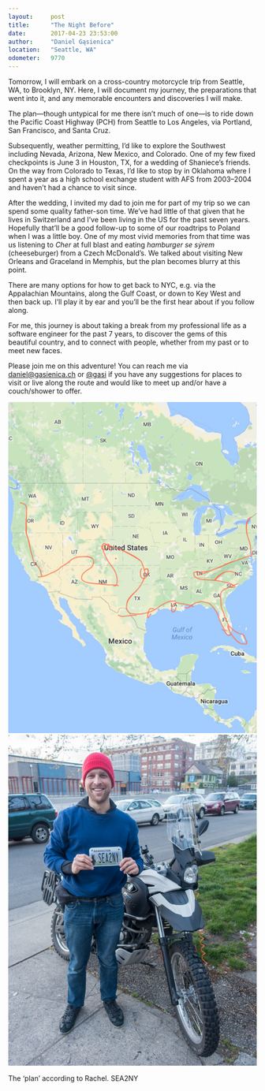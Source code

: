 ```yaml
---
layout:     post
title:      "The Night Before"
date:       2017-04-23 23:53:00
author:     "Daniel Gąsienica"
location: 	"Seattle, WA"
odometer:   9770
---
```


Tomorrow, I will embark on a cross-country motorcycle trip from Seattle, WA, to
Brooklyn, NY. Here, I will document my journey, the preparations that
went into it, and any memorable encounters and discoveries I will
make.

The plan—though untypical for me there isn’t much of one—is to ride down the
Pacific Coast Highway (PCH) from Seattle to Los Angeles, via Portland, San
Francisco, and Santa Cruz.

Subsequently, weather permitting, I’d like to explore the Southwest including
Nevada, Arizona, New Mexico, and Colorado. One of my few fixed checkpoints is
June 3 in Houston, TX, for a wedding of Shaniece’s friends. On the way from
Colorado to Texas, I’d like to stop by in Oklahoma where I spent a year as a
high school exchange student with AFS from 2003–2004 and haven’t had a chance to
visit since.

After the wedding, I invited my dad to join me for part of my trip so we can
spend some quality father-son time. We’ve had little of that given that he lives
in Switzerland and I’ve been living in the US for the past seven years.
Hopefully that’ll be a good follow-up to some of our roadtrips to Poland when I
was a little boy. One of my most vivid memories from that time was us listening
to _Cher_ at full blast and eating _hamburger se sýrem_ (cheeseburger) from a
Czech McDonald’s. We talked about visiting New Orleans and Graceland in Memphis,
but the plan becomes blurry at this point.

There are many options for how to get back to NYC, e.g. via the Appalachian
Mountains, along the Gulf Coast, or down to Key West and then back up. I’ll play
it by ear and you’ll be the first hear about if you follow along.

For me, this journey is about taking a break from my professional life as a
software engineer for the past 7 years, to discover the gems of this beautiful
country, and to connect with people, whether from my past or to meet new faces.

Please join me on this adventure! You can reach me via <daniel@gasienica.ch> or
[@gasi](https://twitter.com/gasi) if you have any suggestions for places to
visit or live along the route and would like to meet up and/or have a
couch/shower to offer.

<div class="post-image post-image--split">
  <img src="/img/DG-2017-03-08-14-24-00.jpg"/>
  <img src="/img/DG-2017-04-20-19-54-25.jpg"/>
  <p class="post-image-caption">
    <span class="post-image-caption-left">
      The ‘plan’ according to Rachel.
    </span>
    <span class="post-image-caption-right">
      SEA2NY
    </span>
  </p>
</div>
